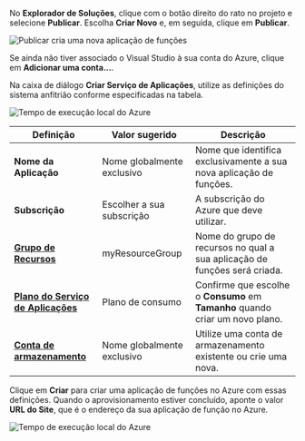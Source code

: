 No **Explorador de Soluções**, clique com o botão direito do rato no projeto e selecione **Publicar**. Escolha **Criar Novo** e, em seguida, clique em **Publicar**. 

![Publicar cria uma nova aplicação de funções](./media/functions-vstools-publish/functions-vstools-publish-new-function-app.png)

Se ainda não tiver associado o Visual Studio à sua conta do Azure, clique em **Adicionar uma conta...**.  

Na caixa de diálogo **Criar Serviço de Aplicações**, utilize as definições do sistema anfitrião conforme especificadas na tabela. 

![Tempo de execução local do Azure](./media/functions-vstools-publish/functions-vstools-publish.png)

| Definição      | Valor sugerido  | Descrição                                |
| ------------ |  ------- | -------------------------------------------------- |
| **Nome da Aplicação** | Nome globalmente exclusivo | Nome que identifica exclusivamente a sua nova aplicação de funções. |
| **Subscrição** | Escolher a sua subscrição | A subscrição do Azure que deve utilizar. |
| **[Grupo de Recursos](../articles/azure-resource-manager/resource-group-overview.md)** | myResourceGroup |  Nome do grupo de recursos no qual a sua aplicação de funções será criada. |
| **[Plano do Serviço de Aplicações](../articles/azure-functions/functions-scale.md)** | Plano de consumo | Confirme que escolhe o **Consumo** em **Tamanho** quando criar um novo plano.  |
| **[Conta de armazenamento](../articles/storage/storage-create-storage-account.md#create-a-storage-account)** | Nome globalmente exclusivo | Utilize uma conta de armazenamento existente ou crie uma nova.   |

Clique em **Criar** para criar uma aplicação de funções no Azure com essas definições. Quando o aprovisionamento estiver concluído, aponte o valor **URL do Site**, que é o endereço da sua aplicação de função no Azure. 

![Tempo de execução local do Azure](./media/functions-vstools-publish/functions-vstools-publish-profile.png)
